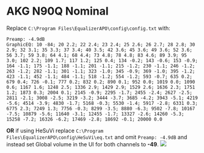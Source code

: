 # AKG N90Q Nominal
Replace `C:\Program Files\EqualizerAPO\config\config.txt` with:
```
Preamp: -4.9dB
GraphicEQ: 10 -84; 20 2.2; 22 2.4; 23 2.4; 25 2.6; 26 2.7; 28 2.8; 30 2.9; 32 3.1; 35 3.3; 37 3.4; 40 3.5; 42 3.6; 45 3.6; 49 3.6; 52 3.6; 56 3.7; 59 3.8; 64 4.1; 68 4.4; 73 4.8; 78 4.8; 83 4.6; 89 3.9; 95 3.0; 102 2.2; 109 1.7; 117 1.2; 125 0.4; 134 -0.2; 143 -0.6; 153 -0.9; 164 -1.1; 175 -1.1; 188 -1.1; 201 -1.1; 215 -1.2; 230 -1.1; 246 -1.2; 263 -1.2; 282 -1.1; 301 -1.1; 323 -1.0; 345 -0.9; 369 -1.0; 395 -1.2; 423 -1.1; 452 -1.1; 484 -1.1; 518 -1.2; 554 -1.2; 593 -0.7; 635 0.2; 679 0.4; 726 -0.1; 777 0.2; 832 0.2; 890 0.1; 952 0.0; 1019 0.0; 1090 0.6; 1167 1.6; 1248 2.5; 1336 2.9; 1429 2.9; 1529 2.6; 1636 2.3; 1751 1.2; 1873 0.3; 2004 0.1; 2145 -0.9; 2295 -1.7; 2455 -2.4; 2627 -2.5; 2811 -2.1; 3008 -2.5; 3219 -3.2; 3444 -3.7; 3685 -4.2; 3943 -5.1; 4219 -5.6; 4514 -3.9; 4830 -1.7; 5168 -0.3; 5530 -1.4; 5917 -2.8; 6331 0.3; 6775 2.3; 7249 1.3; 7756 -0.3; 8299 -3.5; 8880 -6.3; 9502 -7.8; 10167 -7.5; 10879 -5.6; 11640 -3.1; 12455 -1.7; 13327 -2.6; 14260 -5.3; 15258 -7.2; 16326 -6.2; 17469 -2.8; 18692 -0.1; 20000 0.0
```
**OR** if using HeSuVi replace `C:\Program Files\EqualizerAPO\config\HeSuVi\eq.txt` and omit `Preamp: -4.9dB` and instead set Global volume in the UI for both channels to **-49**.
![](https://raw.githubusercontent.com/jaakkopasanen/AutoEq/master/results/Sonoma%20Model%20One/innerfidelity/onear/AKG%20N90Q%20Nominal/AKG%20N90Q%20Nominal.png)